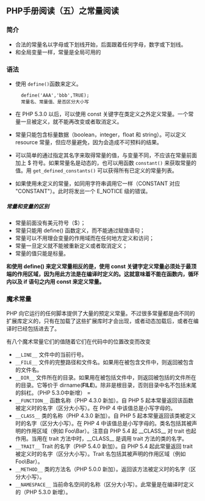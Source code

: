 ## PHP手册阅读（五）之常量阅读

### 简介

+ 合法的常量名以字母或下划线开始，后面跟着任何字母，数字或下划线。
+ 和全局变量一样，常量是全局可用的

### 语法

+ 使用 `define()`函数来定义。

	 	define('AAA','bbb',TRUE);
		常量名、常量值、是否区分大小写

+ 在 PHP 5.3.0 以后，可以使用 const 关键字在类定义之外定义常量。一个常量一旦被定义，就不能再改变或者取消定义。
+ 常量只能包含标量数据（boolean，integer，float 和 string）。可以定义 resource 常量，但应尽量避免，因为会造成不可预料的结果。
+ 可以简单的通过指定其名字来取得常量的值，与变量不同，不应该在常量前面加上 $ 符号。如果常量名是动态的，也可以用函数 `constant()` 来获取常量的值。用 `get_defined_constants()` 可以获得所有已定义的常量列表。
+ 如果使用未定义的常量，如同用字符串调用它一样（CONSTANT 对应 "CONSTANT"）。此时将发出一个 E_NOTICE 级的错误。

##### 常量和变量的区别

+ 常量前面没有美元符号（$）；
+ 常量只能用 define() 函数定义，而不能通过赋值语句；
+ 常量可以不用理会变量的作用域而在任何地方定义和访问；
+ 常量一旦定义就不能被重新定义或者取消定义；
+ 常量的值只能是标量。

 **和使用 define() 来定义常量相反的是，使用 const 关键字定义常量必须处于最顶端的作用区域，因为用此方法是在编译时定义的。这就意味着不能在函数内，循环内以及 if 语句之内用 const 来定义常量。**

### 魔术常量

 PHP 向它运行的任何脚本提供了大量的预定义常量。不过很多常量都是由不同的扩展库定义的，只有在加载了这些扩展库时才会出现，或者动态加载后，或者在编译时已经包括进去了。

 有八个魔术常量它们的值随着它们在代码中的位置改变而改变

+ `__LINE__`	文件中的当前行号。
+ `__FILE__`	文件的完整路径和文件名。如果用在被包含文件中，则返回被包含的文件名。
+ `__DIR__`	文件所在的目录。如果用在被包括文件中，则返回被包括的文件所在的目录。它等价于 dirname(__FILE__)。除非是根目录，否则目录中名不包括末尾的斜杠。（PHP 5.3.0中新增） =
+ `__FUNCTION__`	函数名称（PHP 4.3.0 新加）。自 PHP 5 起本常量返回该函数被定义时的名字（区分大小写）。在 PHP 4 中该值总是小写字母的。
+ `__CLASS__`	类的名称（PHP 4.3.0 新加）。自 PHP 5 起本常量返回该类被定义时的名字（区分大小写）。在 PHP 4 中该值总是小写字母的。类名包括其被声明的作用区域（例如 Foo\Bar）。注意自 PHP 5.4 起 \_\_CLASS\_\_ 对 trait 也起作用。当用在 trait 方法中时，\_\_CLASS\_\_ 是调用 trait 方法的类的名字。
+ `__TRAIT__`	Trait 的名字（PHP 5.4.0 新加）。自 PHP 5.4 起此常量返回 trait 被定义时的名字（区分大小写）。Trait 名包括其被声明的作用区域（例如 Foo\Bar）。
+ `__METHOD__`	类的方法名（PHP 5.0.0 新加）。返回该方法被定义时的名字（区分大小写）。
+ `__NAMESPACE__`	当前命名空间的名称（区分大小写）。此常量是在编译时定义的（PHP 5.3.0 新增）。